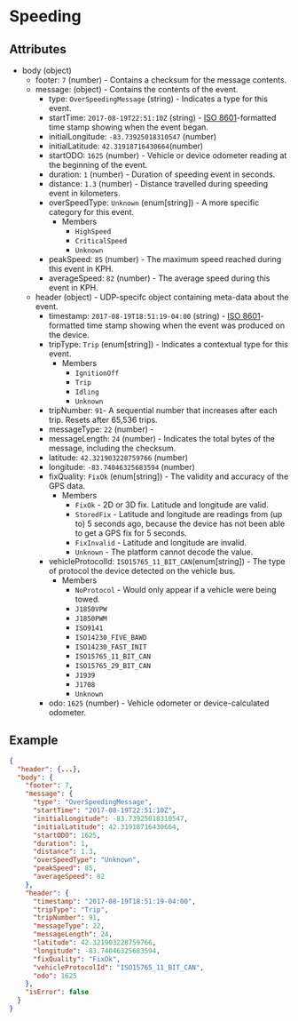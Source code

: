 # Speeding

## Attributes

- body (object)
  - footer: `7` (number) - Contains a checksum for the message contents.
  - message: (object) - Contains the contents of the event.
    - type: `OverSpeedingMessage` (string) - Indicates a type for this event.
    - startTime: `2017-08-19T22:51:10Z` (string) - [ISO 8601](https://en.wikipedia.org/wiki/ISO_8601)-formatted time stamp showing when the event began.
    - initialLongitude: `-83.73925018310547` (number)
    - initialLatitude: `42.31918716430664`(number)
    - startODO: `1625` (number) - Vehicle or device odometer reading at the beginning of the event.
    - duration: `1` (number) - Duration of speeding event in seconds.
    - distance: `1.3` (number) - Distance travelled during speeding event in kilometers.
    - overSpeedType: `Unknown` (enum[string]) - A more specific category for this event.
      - Members
        - `HighSpeed`
        - `CriticalSpeed`
        - `Unknown`
    - peakSpeed: `85` (number) - The maximum speed reached during this event in KPH.
    - averageSpeed: `82` (number) - The average speed during this event in KPH.
  - header (object) - UDP-specifc object containing meta-data about the event.
    - timestamp: `2017-08-19T18:51:19-04:00` (string) - [ISO 8601](https://en.wikipedia.org/wiki/ISO_8601)-formatted time stamp showing when the event was produced on the device.
    - tripType: `Trip` (enum[string]) - Indicates a contextual type for this event.
      - Members
        - `IgnitionOff`
        - `Trip`
        - `Idling`
        - `Unknown`
    - tripNumber: `91`- A sequential number that increases after each trip. Resets after 65,536 trips.
    - messageType: `22` (number) - 
    - messageLength: `24` (number) - Indicates the total bytes of the message, including the checksum.
    - latitude: `42.321903228759766` (number)
    - longitude: `-83.74046325683594` (number)
    - fixQuality: `FixOk` (enum[string]) - The validity and accuracy of the GPS data.
      - Members
        - `FixOk` - 2D or 3D fix. Latitude and longitude are valid.
        - `StoredFix` - Latitude and longitude are readings from (up to) 5 seconds ago, because the device has not been able to get a GPS fix for 5 seconds.
        - `FixInvalid` - Latitude and longitude are invalid.
        - `Unknown` - The platform cannot decode the value.
    - vehicleProtocolId: `ISO15765_11_BIT_CAN`(enum[string]) - The type of protocol the device detected on the vehicle bus.
      - Members
        - `NoProtocol` - Would only appear if a vehicle were being towed. 
        - `J1850VPW`
        - `J1850PWM`
        - `ISO9141`
        - `ISO14230_FIVE_BAWD`
        - `ISO14230_FAST_INIT`
        - `ISO15765_11_BIT_CAN`
        - `ISO15765_29_BIT_CAN`
        - `J1939`
        - `J1708`
        - `Unknown`
    - odo: `1625` (number) - Vehicle odometer or device-calculated odometer.

## Example

```json
{
  "header": {...},
  "body": {
    "footer": 7,
    "message": {
      "type": "OverSpeedingMessage",
      "startTime": "2017-08-19T22:51:10Z",
      "initialLongitude": -83.73925018310547,
      "initialLatitude": 42.31918716430664,
      "startODO": 1625,
      "duration": 1,
      "distance": 1.3,
      "overSpeedType": "Unknown",
      "peakSpeed": 85,
      "averageSpeed": 82
    },
    "header": {
      "timestamp": "2017-08-19T18:51:19-04:00",
      "tripType": "Trip",
      "tripNumber": 91,
      "messageType": 22,
      "messageLength": 24,
      "latitude": 42.321903228759766,
      "longitude": -83.74046325683594,
      "fixQuality": "FixOk",
      "vehicleProtocolId": "ISO15765_11_BIT_CAN",
      "odo": 1625
    },
    "isError": false
  }
}
```
